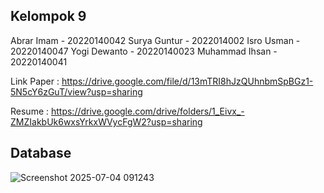 ## Kelompok 9

Abrar Imam - 20220140042
Surya Guntur - 2022014002
Isro Usman - 20220140047
Yogi Dewanto - 20220140023
Muhammad Ihsan - 20220140041

Link
Paper : https://drive.google.com/file/d/13mTRI8hJzQUhnbmSpBGz1-5N5cY6zGuT/view?usp=sharing

Resume : https://drive.google.com/drive/folders/1_Eivx_-ZMZIakbUk6wxsYrkxWVycFgW2?usp=sharing

## Database
![Screenshot 2025-07-04 091243](https://github.com/user-attachments/assets/8656af07-8c6f-4157-a09a-4d4d841b9c6a)
